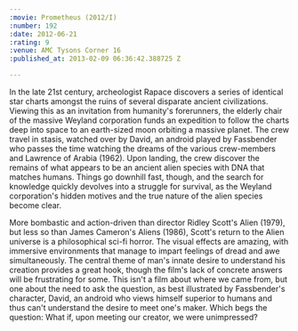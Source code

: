 ```yaml
--- 
:movie: Prometheus (2012/I)
:number: 192
:date: 2012-06-21
:rating: 9
:venue: AMC Tysons Corner 16
:published_at: 2013-02-09 06:36:42.388725 Z

---
```

In the late 21st century, archeologist Rapace discovers a series of identical star charts amongst the ruins of several disparate ancient civilizations. Viewing this as an invitation from humanity's forerunners, the elderly chair of the massive Weyland corporation funds an expedition to follow the charts deep into space to an earth-sized moon orbiting a massive planet. The crew travel in stasis, watched over by David, an android played by Fassbender who passes the time watching the dreams of the various crew-members and Lawrence of Arabia (1962). Upon landing, the crew discover the remains of what appears to be an ancient alien species with DNA that matches humans. Things go downhill fast, though, and the search for knowledge quickly devolves into a struggle for survival, as the Weyland corporation's hidden motives and the true nature of the alien species become clear.

More bombastic and action-driven than director Ridley Scott's Alien (1979), but less so than James Cameron's Aliens (1986), Scott's return to the Alien universe is a philosophical sci-fi horror. The visual effects are amazing, with immersive environments that manage to impart feelings of dread and awe simultaneously. The central theme of man's innate desire to understand his creation provides a great hook, though the film's lack of concrete answers will be frustrating for some.  This isn't a film about where we came from, but one about the need to ask the question, as best illustrated by Fassbender's character, David, an android who views himself superior to humans and thus can't understand the desire to meet one's maker. Which begs the question: What if, upon meeting our creator, we were unimpressed? 
